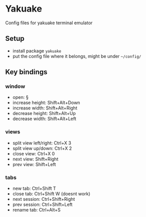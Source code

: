 # Yakuake
Config files for yakuake terminal emulator

## Setup
- install package ```yakuake```
- put the config file where it belongs, might be under ```~/config/```

## Key bindings
### window
- open: §
- increase height: Shift+Alt+Down
- increase width: Shift+Alt+Right
- decrease height: Shift+Alt+Up
- decrease width: Shift+Alt+Left

### views
- split view left/right: Ctrl+X 3
- split view up/down: Ctrl+X 2
- close view: Ctrl+X 0
- next view: Shift+Right
- prev view: Shift+Left
	
### tabs
- new tab: Ctrl+Shift T
- close tab: Ctrl+Shift W (doesnt work)
- next session: Ctrl+Shift+Right
- prev session: Ctrl+Shift+Left
- rename tab: Ctrl+Alt+S
